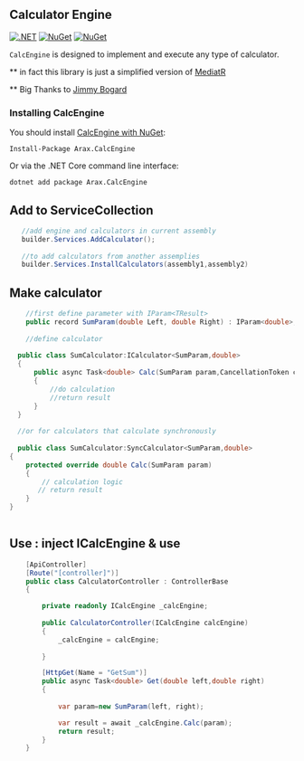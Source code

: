 






## Calculator Engine
[![.NET](https://github.com/araxis/CalculatorEngine/actions/workflows/dotnet.yml/badge.svg)](https://github.com/araxis/CalculatorEngine/actions/workflows/dotnet.yml)
[![NuGet](https://img.shields.io/nuget/vpre/Arax.CalcEngine.svg)](https://www.nuget.org/packages/Arax.CalcEngine)
[![NuGet](https://img.shields.io/nuget/dt/Arax.CalcEngine.svg)](https://www.nuget.org/packages/Arax.CalcEngine) 

`CalcEngine` is designed to implement and execute any type of calculator.

** in fact this library is just a simplified version of [MediatR](https://github.com/jbogard/MediatR)

** Big Thanks to [Jimmy Bogard](https://github.com/jbogard)


### Installing CalcEngine

You should install [CalcEngine with NuGet](https://www.nuget.org/packages/Arax.CalcEngine):

    Install-Package Arax.CalcEngine
    
Or via the .NET Core command line interface:

    dotnet add package Arax.CalcEngine
    
    
## Add to ServiceCollection
```csharp
   //add engine and calculators in current assembly
   builder.Services.AddCalculator();
   
   //to add calculators from another assemplies
   builder.Services.InstallCalculators(assembly1,assembly2)
```
##  Make calculator 
```csharp
    //first define parameter with IParam<TResult>
    public record SumParam(double Left, double Right) : IParam<double>;
    
    //define calculator
    
  public class SumCalculator:ICalculator<SumParam,double>
  {
      public async Task<double> Calc(SumParam param,CancellationToken cancellationToken)
      {
          //do calculation 
          //return result
      }
  }
  
  //or for calculators that calculate synchronously
  
  public class SumCalculator:SyncCalculator<SumParam,double>
{
    protected override double Calc(SumParam param)
    {
        // calculation logic
       // return result
    }
}
  
```
## Use : inject ICalcEngine & use
```csharp
    [ApiController]
    [Route("[controller]")]
    public class CalculatorController : ControllerBase
    {

        private readonly ICalcEngine _calcEngine;
  
        public CalculatorController(ICalcEngine calcEngine)
        {
            _calcEngine = calcEngine;
         
        }

        [HttpGet(Name = "GetSum")]
        public async Task<double> Get(double left,double right)
        {
         
            var param=new SumParam(left, right);

            var result = await _calcEngine.Calc(param);
            return result;
        }
    }
```
